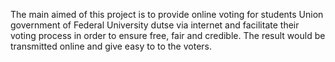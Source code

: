 The main aimed of this project is to provide online voting for students Union government of Federal University dutse via internet and facilitate their voting process in order to ensure free, fair and credible. The result would be transmitted online and give easy to to the voters.

